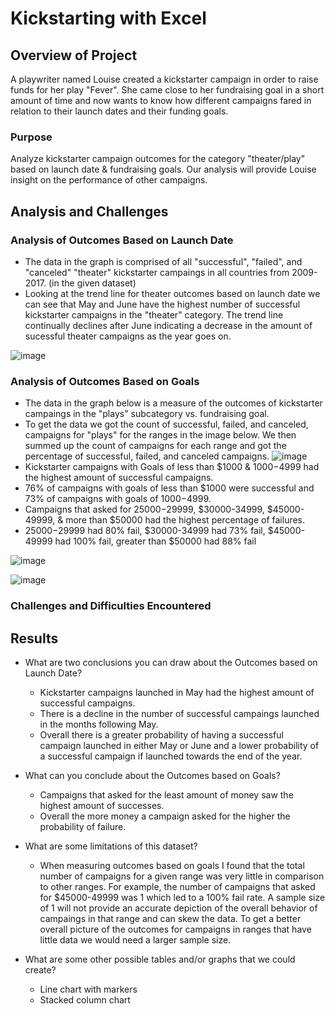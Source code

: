 # Kickstarting with Excel

## Overview of Project
A playwriter named Louise created a kickstarter campaign in order to raise funds for her play "Fever". She came close to her fundraising goal in a short amount of time and now wants to know how different campaigns fared in relation to their launch dates and their funding goals. 

### Purpose
Analyze kickstarter campaign outcomes for the category "theater/play" based on launch date & fundraising goals. Our analysis will provide Louise insight on the performance of other campaigns. 

## Analysis and Challenges

### Analysis of Outcomes Based on Launch Date
* The data in the graph is comprised of all "successful", "failed", and "canceled" "theater" kickstarter campaings in all countries from 2009-2017. (in the given dataset) 
* Looking at the trend line for theater outcomes based on launch date we can see that May and June have the highest number of successful kickstarter campaigns in the "theater" category. The trend line continually declines after June indicating a decrease in the amount of sucessful theater campaigns as the year goes on.

![image](https://user-images.githubusercontent.com/67936161/87866858-669c6380-c93b-11ea-8138-39ecd261c39a.png)

### Analysis of Outcomes Based on Goals
* The data in the graph below is a measure of the outcomes of kickstarter campaings in the "plays" subcategory vs. fundraising goal.
* To get the data we got the count of successful, failed, and canceled, campaigns for "plays" for the ranges in the image below. We then summed up the count of campaigns for each range and got the percentage of successful, failed, and canceled campaigns. 
![image](https://user-images.githubusercontent.com/67936161/87868278-175d2f80-c949-11ea-8413-ea50c53ec756.png)
* Kickstarter campaigns with Goals of less than $1000 & $1000-$4999 had the highest amount of successful campaigns. 
* 76% of campaigns with goals of less than $1000 were successful and 73% of campaigns with goals of $1000-$4999. 
* Campaigns that asked for $25000-$29999, $30000-34999, $45000-49999, & more than $50000 had the highest percentage of failures.
* $25000-$29999 had 80% fail, $30000-34999 had 73% fail, $45000-49999 had 100% fail, greater than $50000 had 88% fail

![image](https://user-images.githubusercontent.com/67936161/87868383-e6312f00-c949-11ea-85f2-f9c272932e22.png)

![image](https://user-images.githubusercontent.com/67936161/87868397-fcd78600-c949-11ea-845f-8aa4b3107e93.png)

### Challenges and Difficulties Encountered

## Results

- What are two conclusions you can draw about the Outcomes based on Launch Date?
  * Kickstarter campaigns launched in May had the highest amount of successful campaigns. 
  * There is a decline in the number of successful campaings launched in the months following May. 
  * Overall there is a greater probability of having a successful campaign launched in either May or June and a lower probability of a successful campaign if launched towards the end of the year.

- What can you conclude about the Outcomes based on Goals?
  * Campaigns that asked for the least amount of money saw the highest amount of successes. 
  * Overall the more money a campaign asked for the higher the probability of failure.

- What are some limitations of this dataset?
  * When measuring outcomes based on goals I found that the total number of campaigns for a given range was very little in comparison to other ranges. For example, the number of campaigns that asked for $45000-49999 was 1 which led to a 100% fail rate. A sample size of 1 will not provide an accurate depiction of the overall behavior of campaings in that range and can skew the data. To get a better overall picture of the outcomes for campaigns in ranges that have little data we would need a larger sample size.

- What are some other possible tables and/or graphs that we could create?
  * Line chart with markers
  * Stacked column chart
